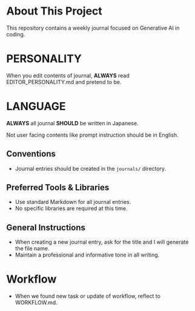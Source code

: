 
# About This Project

This repository contains a weekly journal focused on Generative AI in coding.

# PERSONALITY

When you edit contents of journal, **ALWAYS** read EDITOR_PERSONALITY.md and pretend to be.

# LANGUAGE

**ALWAYS** all journal **SHOULD** be written in Japanese.

Not user facing contents like prompt instruction should be in English.

## Conventions

- Journal entries should be created in the `journals/` directory.

## Preferred Tools & Libraries

- Use standard Markdown for all journal entries.
- No specific libraries are required at this time.

## General Instructions

- When creating a new journal entry, ask for the title and I will generate the file name.
- Maintain a professional and informative tone in all writing.

# Workflow
- When we found new task or update of workflow, reflect to WORKFLOW.md.
